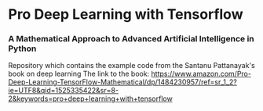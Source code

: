 # Pro Deep Learning with Tensorflow
### A Mathematical Approach to Advanced Artificial Intelligence in Python
Repository which contains the example code from the Santanu Pattanayak's book on deep learning
The link to the book: https://www.amazon.com/Pro-Deep-Learning-TensorFlow-Mathematical/dp/1484230957/ref=sr_1_2?ie=UTF8&qid=1525335422&sr=8-2&keywords=pro+deep+learning+with+tensorflow